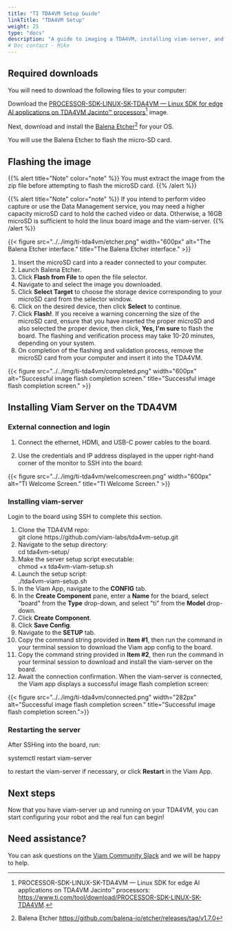 ```yaml
---
title: "TI TDA4VM Setup Guide"
linkTitle: "TDA4VM Setup"
weight: 25
type: "docs"
description: "A guide to imaging a TDA4VM, installing viam-server, and syncing the TDA4VM with the Viam app."
# Doc contact - Mike
---
```


## Required downloads

You will need to download the following files to your computer:

Download the <a href="https://www.ti.com/tool/download/PROCESSOR-SDK-LINUX-SK-TDA4VM" target="_blank">PROCESSOR-SDK-LINUX-SK-TDA4VM — Linux SDK for edge AI applications on TDA4VM Jacinto™ processors</a>[^image] image.

[^image]:PROCESSOR-SDK-LINUX-SK-TDA4VM — Linux SDK for edge AI applications on TDA4VM Jacinto™ processors: <a href="https://www.ti.com/tool/download/PROCESSOR-SDK-LINUX-SK-TDA4VM">ht<span></span>tps://www.ti.com/tool/download/PROCESSOR-SDK-LINUX-SK-TDA4VM.

Next, download and install the <a href="https://github.com/balena-io/etcher/releases/tag/v1.7.0" target="_blank">Balena Etcher</a>[^etcher] for your OS.

[^etcher]:Balena Etcher <a href="https://github.com/balena-io/etcher/releases/tag/v1.7.0" target="_blank">ht<span><span>tps://github.com/balena-io/etcher/releases/tag/v1.7.0</a>

You will use the Balena Etcher to flash the micro-SD card.

## Flashing the image

{{% alert title="Note" color="note" %}}
You must extract the image from the zip file before attempting to flash the microSD card.
{{% /alert %}}

{{% alert title="Note" color="note" %}}
If you intend to perform video capture or use the Data Management service, you may need a higher capacity microSD card to hold the cached video or data. Otherwise, a 16GB microSD is sufficient to hold the linux board image and the viam-server.
{{% /alert %}}

{{< figure src="../../img/ti-tda4vm/etcher.png" width="600px" alt="The Balena Etcher interface." title="The Balena Etcher interface." >}}

1. Insert the microSD card into a reader connected to your computer.
1. Launch Balena Etcher.
1. Click **Flash from File** to open the file selector.
1. Navigate to and select the image you downloaded.
1. Click **Select Target** to choose the storage device corresponding to your microSD card from the selector window.
1. Click on the desired device, then click **Select** to continue.
1. Click **Flash!**.
   If you receive a warning concerning the size of the microSD card, ensure that you have inserted the proper microSD and also selected the proper device, then click, **Yes, I'm sure** to flash the board.
   The flashing and verification process may take 10-20 minutes, depending on your system.
1. On completion of the flashing and validation process, remove the microSD card from your computer and insert it into the TDA4VM.

{{< figure src="../../img/ti-tda4vm/completed.png" width="600px" alt="Successful image flash completion screen." title="Successful image flash completion screen." >}}

## Installing Viam Server on the TDA4VM

### External connection and login

1. Connect the ethernet, HDMI, and USB-C power cables to the board.

2. Use the credentials and IP address displayed in the upper right-hand corner of the monitor to SSH into the board:

{{< figure src="../../img/ti-tda4vm/welcomescreen.png" width="600px" alt="TI Welcome Screen." title="TI Welcome Screen." >}}

### Installing viam-server

Login to the board using SSH to complete this section.

<OL>
<li>Clone the TDA4VM repo:<br>
<file>git clone https://github.com/viam-labs/tda4vm-setup.git</file></li>
<li>Navigate to the setup directory:<br> <file>cd tda4vm-setup/</file> </li>
<li>Make the server setup script executable:<br> <file>chmod +x tda4vm-viam-setup.sh</file> </li>
<li>Launch the setup script:<br> <file>./tda4vm-viam-setup.sh </file></li>
<li>In the Viam App, navigate to the <strong>CONFIG</strong> tab. </li>
<li>In the <strong>Create Component</strong> pane, enter a <strong>Name</strong> for the board, select "board" from the <strong>Type</strong> drop-down, and select "ti" from the <strong>Model</strong> drop-down.</li>
<li>Click <strong>Create Component</strong>.</li>
<li>Click <strong>Save Config</strong>.</li>
<li>Navigate to the <strong>SETUP</strong> tab.</li>
<li>Copy the command string provided in <strong>Item #1</strong>, then run the command in your terminal session to download the Viam app config to the board.</li>
<li>Copy the command string provided in <strong>Item #2</strong>, then run the command in your terminal session to download and install the viam-server on the board.</li>
<li>Await the connection confirmation. When the viam-server is connected, the Viam app displays a successful image flash completion screen:
</ol>

{{< figure src="../../img/ti-tda4vm/connected.png" width="282px" alt="Successful image flash completion screen." title="Successful image flash completion screen.">}}

### Restarting the server

After SSHing into the board, run:

<file>systemctl restart viam-server</file>

to restart the viam-server if necessary, or click **Restart** in the Viam App.

## Next steps

Now that you have viam-server up and running on your TDA4VM, you can start configuring your robot and the real fun can begin!

## Need assistance?

You can ask questions on the [Viam Community Slack](http://viamrobotics.slack.com) and we will be happy to help.
